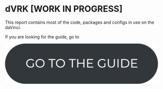 # dVRK [WORK IN PROGRESS]
This report contains most of the code, packages and configs in use on the daVinci.

If you are looking for the guide, go to
<p align="center"> 
<a>
<picture>
  <source media="(prefers-color-scheme: dark)" srcset="guide_button_white.png">
  <img alt="NEARLab" src="guide_button_dark.png" width="600" > 
</picture>
</a> </p>
